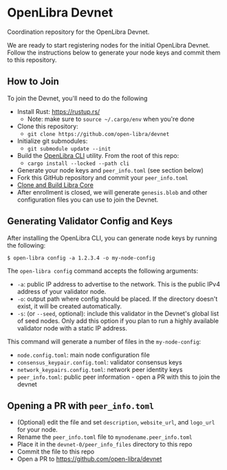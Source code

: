 # OpenLibra Devnet

Coordination repository for the OpenLibra Devnet.

We are ready to start registering nodes for the initial OpenLibra Devnet.
Follow the instructions below to generate your node keys and commit them
to this repository.

## How to Join

To join the Devnet, you'll need to do the following

- Install Rust: <https://rustup.rs/>
  - Note: make sure to `source ~/.cargo/env` when you're done
- Clone this repository:
  - `git clone https://github.com/open-libra/devnet`
- Initialize git submodules:
  - `git submodule update --init`
- Build the [OpenLibra CLI][1] utility. From the root of this repo:
  - `cargo install --locked --path cli`
- Generate your node keys and `peer_info.toml` (see section below)
- Fork this GitHub repository and commit your `peer_info.toml`
- [Clone and Build Libra Core][2]
- After enrollment is closed, we will generate `genesis.blob` and other
  configuration files you can use to join the Devnet.

## Generating Validator Config and Keys

After installing the OpenLibra CLI, you can generate node keys by running
the following:

```
$ open-libra config -a 1.2.3.4 -o my-node-config
```

The `open-libra config` command accepts the following arguments:

- `-a`: public IP address to advertise to the network. This is the public IPv4
        address of your validator node.
- `-o`: output path where config should be placed. If the directory doesn't
        exist, it will be created automatically.
- `-s`: (or `--seed`, optional): include this validator in the Devnet's global
        list of seed nodes. Only add this option if you plan to run a highly
        available validator node with a static IP address.

This command will generate a number of files in the `my-node-config`:

- `node.config.toml`: main node configuration file
- `consensus_keypair.config.toml`: validator consensus keys
- `network_keypairs.config.toml`: network peer identity keys
- `peer_info.toml`: public peer information - open a PR with this to join the devnet

## Opening a PR with `peer_info.toml`

- (Optional) edit the file and set `description`, `website_url`, and `logo_url`
  for your node.
- Rename the `peer_info.toml` file to `mynodename.peer_info.toml`
- Place it in the `devnet-0/peer_info_files` directory to this repo
- Commit the file to this repo
- Open a PR to https://github.com/open-libra/devnet

[//]: # (links)

[1]: https://github.com/open-libra/cli
[2]: https://developers.libra.org/docs/my-first-transaction#clone-and-build-libra-core

